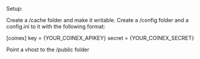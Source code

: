 Setup:

Create a /cache folder and make it writable.
Create a /config folder and a config.ini to it with the following format:

[coinex]
key = {YOUR_COINEX_APIKEY}
secret = {YOUR_COINEX_SECRET}

Point a vhost to the /public folder
